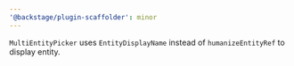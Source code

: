 ```yaml
---
'@backstage/plugin-scaffolder': minor
---
```


`MultiEntityPicker` uses `EntityDisplayName` instead of `humanizeEntityRef` to display entity.
